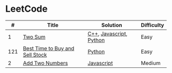 # LeetCode

| # | Title | Solution | Difficulty
| -- |--|--|--|
|1| [Two Sum](https://leetcode.com/problems/two-sum/) | [C++](https://github.com/aishunno/Solved-Problems/blob/main/LeetCode/Easy/1_two_sum.cpp), [Javascript](https://github.com/aishunno/Solved-Problems/blob/main/LeetCode/Easy/1_two_sum.js), [Python](https://github.com/aishunno/Solved-Problems/blob/main/LeetCode/Easy/1_two_sum.py) | Easy
|121| [Best Time to Buy and Sell Stock](https://leetcode.com/problems/best-time-to-buy-and-sell-stock/) | [Python](https://github.com/aishunno/Solved-Problems/blob/main/LeetCode/Easy/121.py) | Easy
|2| [Add Two Numbers](https://leetcode.com/problems/add-two-numbers/) | [Javascript](https://github.com/aishunno/Solved-Problems/blob/main/LeetCode/Medium/2_add_two_numbers.js) | Medium